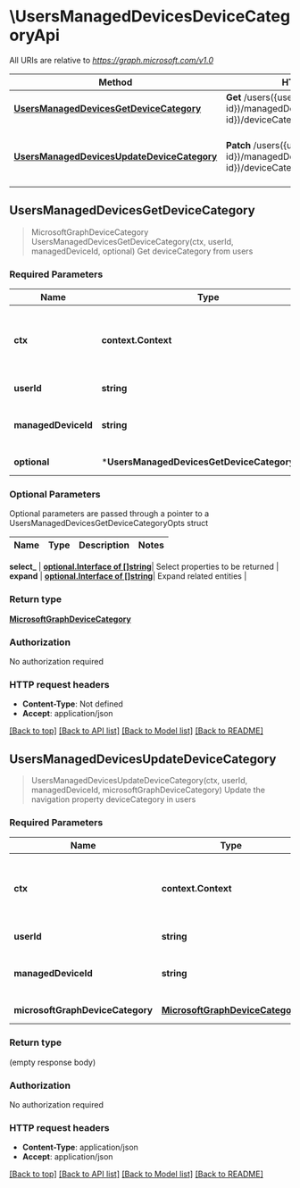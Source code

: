 # \UsersManagedDevicesDeviceCategoryApi

All URIs are relative to *https://graph.microsoft.com/v1.0*

Method | HTTP request | Description
------------- | ------------- | -------------
[**UsersManagedDevicesGetDeviceCategory**](UsersManagedDevicesDeviceCategoryApi.md#UsersManagedDevicesGetDeviceCategory) | **Get** /users({user-id})/managedDevices({managedDevice-id})/deviceCategory | Get deviceCategory from users
[**UsersManagedDevicesUpdateDeviceCategory**](UsersManagedDevicesDeviceCategoryApi.md#UsersManagedDevicesUpdateDeviceCategory) | **Patch** /users({user-id})/managedDevices({managedDevice-id})/deviceCategory | Update the navigation property deviceCategory in users



## UsersManagedDevicesGetDeviceCategory

> MicrosoftGraphDeviceCategory UsersManagedDevicesGetDeviceCategory(ctx, userId, managedDeviceId, optional)
Get deviceCategory from users

### Required Parameters


Name | Type | Description  | Notes
------------- | ------------- | ------------- | -------------
**ctx** | **context.Context** | context for authentication, logging, cancellation, deadlines, tracing, etc.
**userId** | **string**| key: user-id of user | 
**managedDeviceId** | **string**| key: managedDevice-id of managedDevice | 
 **optional** | ***UsersManagedDevicesGetDeviceCategoryOpts** | optional parameters | nil if no parameters

### Optional Parameters

Optional parameters are passed through a pointer to a UsersManagedDevicesGetDeviceCategoryOpts struct


Name | Type | Description  | Notes
------------- | ------------- | ------------- | -------------


 **select_** | [**optional.Interface of []string**](string.md)| Select properties to be returned | 
 **expand** | [**optional.Interface of []string**](string.md)| Expand related entities | 

### Return type

[**MicrosoftGraphDeviceCategory**](microsoft.graph.deviceCategory.md)

### Authorization

No authorization required

### HTTP request headers

- **Content-Type**: Not defined
- **Accept**: application/json

[[Back to top]](#) [[Back to API list]](../README.md#documentation-for-api-endpoints)
[[Back to Model list]](../README.md#documentation-for-models)
[[Back to README]](../README.md)


## UsersManagedDevicesUpdateDeviceCategory

> UsersManagedDevicesUpdateDeviceCategory(ctx, userId, managedDeviceId, microsoftGraphDeviceCategory)
Update the navigation property deviceCategory in users

### Required Parameters


Name | Type | Description  | Notes
------------- | ------------- | ------------- | -------------
**ctx** | **context.Context** | context for authentication, logging, cancellation, deadlines, tracing, etc.
**userId** | **string**| key: user-id of user | 
**managedDeviceId** | **string**| key: managedDevice-id of managedDevice | 
**microsoftGraphDeviceCategory** | [**MicrosoftGraphDeviceCategory**](MicrosoftGraphDeviceCategory.md)| New navigation property values | 

### Return type

 (empty response body)

### Authorization

No authorization required

### HTTP request headers

- **Content-Type**: application/json
- **Accept**: application/json

[[Back to top]](#) [[Back to API list]](../README.md#documentation-for-api-endpoints)
[[Back to Model list]](../README.md#documentation-for-models)
[[Back to README]](../README.md)

